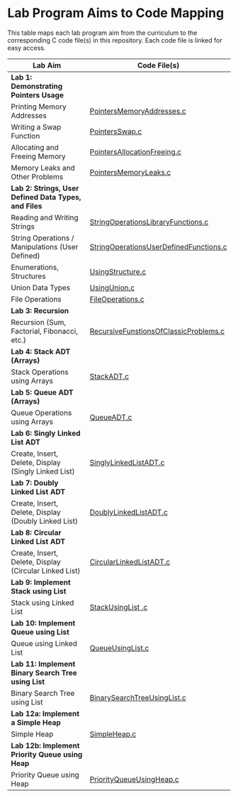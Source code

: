 # Lab Program Aims to Code Mapping

This table maps each lab program aim from the curriculum to the corresponding C code file(s) in this repository. Each code file is linked for easy access.

| Lab Aim | Code File(s) |
|---------|--------------|
| **__Lab 1: Demonstrating Pointers Usage__** | |
| Printing Memory Addresses | [PointersMemoryAddresses.c](./Data%20Structures%20using%20C%20Lab/Lab%201%20-%20Pointers/PointersMemoryAddresses.c) |
| Writing a Swap Function | [PointersSwap.c](./Data%20Structures%20using%20C%20Lab/Lab%201%20-%20Pointers/PointersSwap.c) |
| Allocating and Freeing Memory | [PointersAllocationFreeing.c](./Data%20Structures%20using%20C%20Lab/Lab%201%20-%20Pointers/PointersAllocationFreeing.c) |
| Memory Leaks and Other Problems | [PointersMemoryLeaks.c](./Data%20Structures%20using%20C%20Lab/Lab%201%20-%20Pointers/PointersMemoryLeaks.c) |
| **__Lab 2: Strings, User Defined Data Types, and Files__** | |
| Reading and Writing Strings | [StringOperationsLibraryFunctions.c](./Data%20Structures%20using%20C%20Lab/Lab%202%20-%20Strings%20and%20User%20Defined%20Data%20Types/StringOperationsLibraryFunctions.c) |
| String Operations / Manipulations (User Defined) | [StringOperationsUserDefinedFunctions.c](./Data%20Structures%20using%20C%20Lab/Lab%202%20-%20Strings%20and%20User%20Defined%20Data%20Types/StringOperationsUserDefinedFunctions.c) |
| Enumerations, Structures | [UsingStructure.c](./Data%20Structures%20using%20C%20Lab/Lab%202%20-%20Strings%20and%20User%20Defined%20Data%20Types/UsingStructure.c) |
| Union Data Types | [UsingUnion.c](./Data%20Structures%20using%20C%20Lab/Lab%202%20-%20Strings%20and%20User%20Defined%20Data%20Types/UsingUnion.c) |
| File Operations | [FileOperations.c](./Data%20Structures%20using%20C%20Lab/Lab%202%20-%20Strings%20and%20User%20Defined%20Data%20Types/FileOperations.c) |
| **__Lab 3: Recursion__** | |
| Recursion (Sum, Factorial, Fibonacci, etc.) | [RecursiveFunstionsOfClassicProblems.c](./Data%20Structures%20using%20C%20Lab/Lab%203%20-%20Recursion/RecursiveFunstionsOfClassicProblems.c) |
| **__Lab 4: Stack ADT (Arrays)__** | |
| Stack Operations using Arrays | [StackADT.c](./Data%20Structures%20using%20C%20Lab/Lab%204%20-%20Stack%20ADT/StackADT.c) |
| **__Lab 5: Queue ADT (Arrays)__** | |
| Queue Operations using Arrays | [QueueADT.c](./Data%20Structures%20using%20C%20Lab/Lab%205%20-%20Queue%20ADT/QueueADT.c) |
| **__Lab 6: Singly Linked List ADT__** | |
| Create, Insert, Delete, Display (Singly Linked List) | [SinglyLinkedListADT.c](./Data%20Structures%20using%20C%20Lab/Lab%206%20-%20Singly%20Linked%20list%20ADT/SinglyLinkedListADT.c) |
| **__Lab 7: Doubly Linked List ADT__** | |
| Create, Insert, Delete, Display (Doubly Linked List) | [DoublyLinkedListADT.c](./Data%20Structures%20using%20C%20Lab/Lab%207%20-%20Doubly%20Linked%20list%20ADT/DoublyLinkedListADT.c) |
| **__Lab 8: Circular Linked List ADT__** | |
| Create, Insert, Delete, Display (Circular Linked List) | [CircularLinkedListADT.c](./Data%20Structures%20using%20C%20Lab/Lab%208%20-%20Circular%20Linked%20list%20ADT/CircularLinkedListADT.c) |
| **__Lab 9: Implement Stack using List__** | |
| Stack using Linked List | [StackUsingList .c](./Data%20Structures%20using%20C%20Lab/Lab%209%20-%20Implement%20Stack%20using%20List/StackUsingList%20.c) |
| **__Lab 10: Implement Queue using List__** | |
| Queue using Linked List | [QueueUsingList.c](./Data%20Structures%20using%20C%20Lab/Lab%2010%20-%20Implement%20Queue%20using%20List/QueueUsingList.c) |
| **__Lab 11: Implement Binary Search Tree using List__** | |
| Binary Search Tree using List | [BinarySearchTreeUsingList.c](./Data%20Structures%20using%20C%20Lab/Lab%2011%20-%20Implement%20Binary%20Search%20Tree%20using%20List/BinarySearchTreeUsingList.c) |
| **__Lab 12a: Implement a Simple Heap__** | |
| Simple Heap | [SimpleHeap.c](./Data%20Structures%20using%20C%20Lab/Lab%2012%20a%20-%20Implement%20a%20Simple%20Heap/SimpleHeap.c) |
| **__Lab 12b: Implement Priority Queue using Heap__** | |
| Priority Queue using Heap | [PriorityQueueUsingHeap.c](./Data%20Structures%20using%20C%20Lab/Lab%2012%20b%20-%20Implement%20Priority%20Queue%20using%20Heap/PriorityQueueUsingHeap.c) | 
